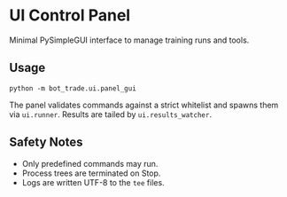 # UI Control Panel

Minimal PySimpleGUI interface to manage training runs and tools.

## Usage

```
python -m bot_trade.ui.panel_gui
```

The panel validates commands against a strict whitelist and spawns them
via `ui.runner`. Results are tailed by `ui.results_watcher`.

## Safety Notes

- Only predefined commands may run.
- Process trees are terminated on Stop.
- Logs are written UTF-8 to the `tee` files.
